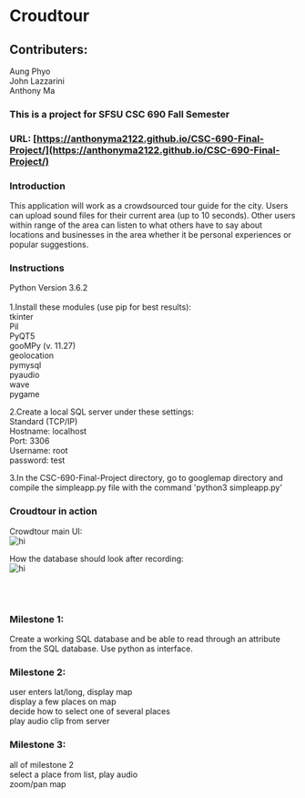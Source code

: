 # Croudtour
## Contributers: <br>
Aung Phyo <br/>
John Lazzarini <br/>
Anthony Ma <br/>

### This is a project for SFSU CSC 690 Fall Semester
### URL: [https://anthonyma2122.github.io/CSC-690-Final-Project/](https://anthonyma2122.github.io/CSC-690-Final-Project/)


### Introduction
This application will work as a crowdsourced tour guide for the city. Users can upload sound files for their current area (up to 10 seconds). Other users within range of the area can listen to what others have to say about locations and businesses in the area whether it be personal experiences or popular suggestions.


### Instructions <br>
Python Version 3.6.2 <br>
<br>
1.Install these modules (use pip for best results):<br>
tkinter <br>
Pil <br>
PyQT5 <br>
gooMPy (v. 11.27) <br>
geolocation <br>
pymysql <br>
pyaudio <br>
wave <br>
pygame <br>

2.Create a local SQL server under these settings: <br>
Standard (TCP/IP) <br>
Hostname: localhost <br>
Port: 3306 <br>
Username: root <br>
password: test <br>


3.In the CSC-690-Final-Project directory, go to googlemap directory and 
  compile the simpleapp.py file with the command 'python3 simpleapp.py' <br>

### Croudtour in action

Crowdtour main UI:<br>
<img src="https://i.imgur.com/Oou6hQe.jpg" alt="hi" class="inline"/><br />

How the database should look after recording: <br>
<img src="https://i.imgur.com/F9KOHq9.png" alt="hi" class="inline"/><br />

<br><br>
### Milestone 1:
Create a working SQL database and be able to read through an attribute from the SQL database. Use python as interface.

### Milestone 2:
user enters lat/long, display map <br>
display a few places on map <br>
decide how to select one of several places <br>
play audio clip from server

### Milestone 3:
all of milestone 2 <br>
select a place from list, play audio <br>
zoom/pan map <br>
